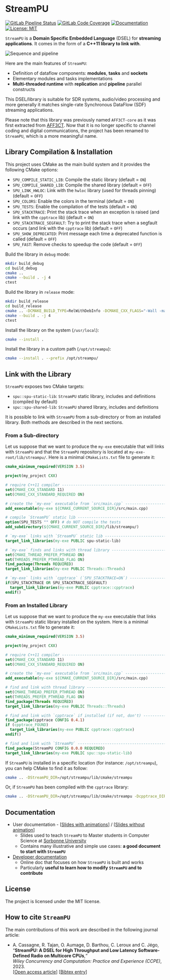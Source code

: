 # StreamPU

[![GitLab Pipeline Status](https://img.shields.io/gitlab/pipeline-status/aff3ct/streampu.svg?branch=develop)](https://gitlab.com/aff3ct/streampu/pipelines)
[![GitLab Code Coverage](https://img.shields.io/gitlab/pipeline-coverage/aff3ct/streampu?branch=develop)](https://aff3ct.gitlab.io/streampu/)
[![Documentation](https://img.shields.io/badge/doc-passing-green)](https://aff3ct.github.io/streampu/)
[![License: MIT](https://img.shields.io/github/license/aff3ct/streampu.svg)](./LICENSE)

`StreamPU` is a **Domain Specific Embedded Language** (DSEL) for **streaming 
applications**. It comes in the form of a **C++11 library to link with**.

![Sequence and pipeline](./docs/assets/sequence_to_pipeline.svg)

Here are the main features of `StreamPU`:
  - Definition of dataflow components: **modules**, **tasks** and **sockets**
  - Elementary modules and tasks implementations
  - **Multi-threaded runtime** with **replication** and **pipeline** parallel 
    constructs

This DSEL/library is suitable for SDR systems, audio/video processing and more 
generally it matches single-rate Synchronous DataFlow (SDF) streaming 
applications.

Please note that this library was previously named `AFF3CT-core` as it was first 
extracted from [AFF3CT](https://github.com/aff3ct/aff3ct). Now that it is no 
longer specific to channel coding and digital communications, the project has 
been renamed to `StreamPU`, which is a more meaningful name.

## Library Compilation & Installation

This project uses CMake as the main build system and it provides the following
CMake options:
- `SPU_COMPILE_STATIC_LIB`: Compile the static library (default = `ON`)
- `SPU_COMPILE_SHARED_LIB`: Compile the shared library (default = `OFF`)
- `SPU_LINK_HWLOC`: Link with the `hwloc` library (used for threads pinning) 
  (default = `OFF`)
- `SPU_COLORS`: Enable the colors in the terminal (default = `ON`)
- `SPU_TESTS`: Enable the compilation of the tests (default = `ON`)
- `SPU_STACKTRACE`: Print the stack trace when an exception is raised (and link 
  with the `cpptrace` lib) (default = `ON`)
- `SPU_STACKTRACE_SEGFAULT`: Try to print the stack trace when a segfault occurs 
  (and link with the `cpptrace` lib) (default = `OFF`)
- `SPU_SHOW_DEPRECATED`: Print message each time a deprecated function is called 
  (default = `OFF`)
- `SPU_FAST`: Remove checks to speedup the code (default = `OFF`)

Build the library in `debug` mode:
```bash
mkdir build_debug
cd build_debug
cmake ..
cmake --build . -j 4
ctest
```

Build the library in `release` mode:
```bash
mkdir build_release
cd build_release
cmake .. -DCMAKE_BUILD_TYPE=RelWithDebInfo -DCMAKE_CXX_FLAGS="-Wall -march=native -funroll-loops"
cmake --build . -j 4
ctest
```

Install the library on the system (`/usr/local`):
```bash
cmake --install .
```

Install the library in a custom path (`/opt/streampu`):
```bash
cmake --install . --prefix /opt/streampu/
```

## Link with the Library

`StreamPU` exposes two CMake targets:
- `spu::spu-static-lib`: `StreamPU` static library, includes and definitions 
  (compiled by default)
- `spu::spu-shared-lib`: `StreamPU` shared library, includes and definitions

It is possible to link with `StreamPU` from a sub-directory or from an installed
library. Both methods are described in the next sections.

### From a Sub-directory

Let us suppose that we want to produce the `my-exe` executable that will links 
with `StreamPU` and that the `StreamPU` repository is located at 
`my-exe-root/lib/streampu/`. Here is a minimal `CMakeLists.txt` file to 
generate it:

```cmake
cmake_minimum_required(VERSION 3.5)

project(my_project CXX)

# require C++11 compiler ------------------------------------------------------
set(CMAKE_CXX_STANDARD 11)
set(CMAKE_CXX_STANDARD_REQUIRED ON)

# create the `my-exe` executable from `src/main.cpp` --------------------------
add_executable(my-exe ${CMAKE_CURRENT_SOURCE_DIR}/src/main.cpp)

# compile `StreamPU` static lib -----------------------------------------------
option(SPU_TESTS "" OFF) # do NOT compile the tests
add_subdirectory(${CMAKE_CURRENT_SOURCE_DIR}/lib/streampu/)

# `my-exe` links with `StreamPU` static lib -----------------------------------
target_link_libraries(my-exe PUBLIC spu-static-lib)

# `my-exe` finds and links with thread library --------------------------------
set(CMAKE_THREAD_PREFER_PTHREAD ON)
set(THREADS_PREFER_PTHREAD_FLAG ON)
find_package(Threads REQUIRED)
target_link_libraries(my-exe PUBLIC Threads::Threads)

# `my-exe` links with `cpptrace` (`SPU_STACKTRACE=ON`) ------------------------
if(SPU_STACKTRACE OR SPU_STACKTRACE_SEGFAULT)
  target_link_libraries(my-exe PUBLIC cpptrace::cpptrace)
endif()
```

### From an Installed Library

Let us suppose that we want to produce the `my-exe` executable that links with 
`StreamPU` static library installed on the system. Here is a minimal 
`CMakeLists.txt` file to generate it:

```cmake
cmake_minimum_required(VERSION 3.5)

project(my_project CXX)

# require C++11 compiler ------------------------------------------------------
set(CMAKE_CXX_STANDARD 11)
set(CMAKE_CXX_STANDARD_REQUIRED ON)

# create the `my-exe` executable from `src/main.cpp` --------------------------
add_executable(my-exe ${CMAKE_CURRENT_SOURCE_DIR}/src/main.cpp)

# find and link with thread library -------------------------------------------
set(CMAKE_THREAD_PREFER_PTHREAD ON)
set(THREADS_PREFER_PTHREAD_FLAG ON)
find_package(Threads REQUIRED)
target_link_libraries(my-exe PUBLIC Threads::Threads)

# find and link with `cpptrace` if installed (if not, don't) ------------------
find_package(cpptrace CONFIG 0.4.1)
if (cpptrace_FOUND)
  target_link_libraries(my-exe PUBLIC cpptrace::cpptrace)
endif()

# find and link with `StreamPU` -----------------------------------------------
find_package(StreamPU CONFIG 0.0.0 REQUIRED)
target_link_libraries(my-exe PUBLIC spu::spu-static-lib)
```

If `StreamPU` is installed in a specific location (for instance: 
`/opt/streampu`), you can help CMake to find it as follow:
```bash
cmake .. -DStreamPU_DIR=/opt/streampu/lib/cmake/streampu
```

Or, if `StreamPU` has been compiled with the `cpptrace` library:
```bash
cmake .. -DStreamPU_DIR=/opt/streampu/lib/cmake/streampu -Dcpptrace_DIR=/opt/streampu/lib/cmake/cpptrace
```

## Documentation

- User documentation - [[Slides with animations](https://largo.lip6.fr/~cassagnea/docs/spu/StreamPU_slides_anim.pdf)] / [[Slides without animation](https://largo.lip6.fr/~cassagnea/docs/spu/StreamPU_slides_no_anim.pdf)]
  * Slides used to teach `StreamPU` to Master students in Computer Science at 
  [Sorbonne University](https://www.sorbonne-universite.fr/)
  * Contains many illustrative and simple use cases: **a good document to start 
    with `StreamPU`**
- [Developer documentation](https://aff3ct.github.io/streampu/)
  * Online doc that focuses on how `StreamPU` is built and works
  * Particularly **useful to learn how to modify `StreamPU` and to contribute**

## License

The project is licensed under the MIT license.

## How to cite `StreamPU`

The main contributions of this work are described in the following journal 
article:  
- A. Cassagne, R. Tajan, O. Aumage, D. Barthou, C. Leroux and C. Jégo,  
  “**StreamPU: A DSEL for High Throughput and Low Latency Software-Defined Radio on Multicore CPUs**,“  
  *Wiley Concurrency and Computation: Practice and Experience (CCPE)*, 2023.  
  [[Open access article](https://doi.org/10.1002/cpe.7820)] [[Bibtex entry](https://aff3ct.github.io/resources/bibtex/Cassagne2023%20-%20StreamPU%20A%20DSEL%20for%20High%20Throughput%20and%20Low%20Latency%20Software-Defined%20Radio%20on%20Multicore%20CPUs.bib)]
